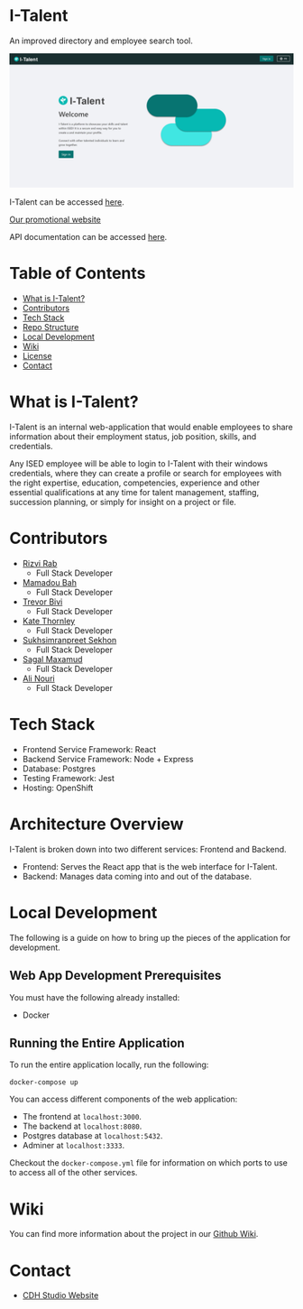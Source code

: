 # I-Talent

An improved directory and employee search tool.

![I-Talent Screenshot](docs\wikiFiles\I-Talent-page.jpg)

I-Talent can be accessed [here](http://mytalent-frontend-dev-mytalent.apps.dev.openshift.ised-isde.canada.ca/).

[Our promotional website](https://cdh-studio.github.io/UpSkill/)

API documentation can be accessed [here](https://documenter.getpostman.com/view/10159635/SzKQz14k?version=latest).

# Table of Contents

- [What is I-Talent?](#what-is-I-Talent)
- [Contributors](#contributors)
- [Tech Stack](#tech-stack)
- [Repo Structure](#repo-structure)
- [Local Development](#local-development)
- [Wiki](#wiki)
- [License](#license)
- [Contact](#contact)

# What is I-Talent?

I-Talent is an internal web-application that would enable employees to share information about their employment status, job position, skills, and credentials.

Any ISED employee will be able to login to I-Talent with their windows credentials, where they can create a profile or search for employees with the right expertise, education, competencies, experience and other essential qualifications at any time for talent management, staffing, succession planning, or simply for insight on a project or file.

# Contributors

- [Rizvi Rab](https://www.linkedin.com/in/rizvi-rab-370327160/)
  - Full Stack Developer
- [Mamadou Bah](https://www.linkedin.com/in/mamadou-bah-9962a711b/)
  - Full Stack Developer
- [Trevor Bivi](https://www.linkedin.com/in/trevor-bivi-736181193/)
  - Full Stack Developer
- [Kate Thornley](https://www.linkedin.com/in/kate-a-w-thornley/)
  - Full Stack Developer
- [Sukhsimranpreet Sekhon](www.linkedin.com/in/sukhusekhon/)
  - Full Stack Developer
- [Sagal Maxamud](https://www.linkedin.com/in/s-glmxmd/)
  - Full Stack Developer
- [Ali Nouri](https://www.linkedin.com/in/a-nouri/)
  - Full Stack Developer

# Tech Stack

- Frontend Service Framework: React
- Backend Service Framework: Node + Express
- Database: Postgres
- Testing Framework: Jest
- Hosting: OpenShift

# Architecture Overview

I-Talent is broken down into two different services: Frontend and Backend.

- Frontend: Serves the React app that is the web interface for I-Talent.
- Backend: Manages data coming into and out of the database.

# Local Development

The following is a guide on how to bring up the pieces of the application for development.

## Web App Development Prerequisites

You must have the following already installed:

- Docker

## Running the Entire Application

To run the entire application locally, run the following:

```
docker-compose up
```

You can access different components of the web application:

- The frontend at `localhost:3000`.
- The backend at `localhost:8080`.
- Postgres database at `localhost:5432`.
- Adminer at `localhost:3333`.

Checkout the `docker-compose.yml` file for information on which ports to use to access all of the other services.

# Wiki

You can find more information about the project in our [Github Wiki](https://github.com/CDH-Studio/UpSkill/wiki).

# Contact

- [CDH Studio Website](https://cdhstudio.ca/)
